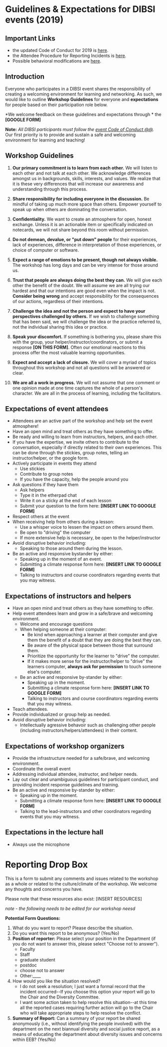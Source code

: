 # Guidelines & Expectations for DIBSI events (2019)

## Important Links
* the updated Code of Conduct for 2019 is [here](coc.html).
* the Attendee Procedure for Reporting Incidents is [here](incident-reporting-procedure.html).
* Possible behavioral modifications are [here](behavioral-modifications.html).


## Introduction
Everyone who participates in a DIBSI event shares the responsibility of creating a welcoming environment for learning and networking. As such, we would like to outline **Workshop Guidelines** for everyone and **expectations** for people based on their participation role below. 

*We welcome feedback on these guidelines and expectations through * the **[GOOGLE FORM]**


**Note:** *All DIBSI participants must follow the [event Code of Conduct @@](https://hackmd.io/fQ44oEiuRbCEl5eSBk8izA?both).* Our first priority is to provide and sustain a safe and welcoming environment for learning and teaching!  

## Workshop Guidelines 
1. **Our primary commitment is to learn from each other.** We will listen to each other and not talk at each other. We acknowledge differences amongst us in backgrounds, skills, interests, and values. We realize that it is these very differences that will increase our awareness and understanding through this process.

2. **Share responsibility for including everyone in the discussion.** Be mindful of taking up much more space than others. Empower yourself to speak up when others are dominating the conversation.

3. **Confidentiality.** We want to create an atmosphere for open, honest exchange. Unless it is an actionable item or specifically indicated on notecards, we will not share beyond this room without permission.
 		
4. **Do not demean, devalue, or "put down" people** for their experiences, lack of experiences, difference in interpretation of those experiences, or choice of computer or software.

5. **Expect a range of emotions to be present, though not always visible.** The workshop has long days and can be very intense for those around us.
	
6. **Trust that people are always doing the best they can.** We will give each other the benefit of the doubt. We will assume we are all trying our hardest and that our intentions are good even when the impact is not. **Consider being wrong** and accept responsibility for the consequences of our actions, regardless of their intentions. 
				 							
7. **Challenge the idea and not the person and expect to have your perspectives challenged by others.** If we wish to challenge something that has been said, we will challenge the idea or the practice referred to, not the individual sharing this idea or practice. 
	
8. **Speak your discomfort.** If something is bothering you, please share this with the group, your helper/instructor/coordinators, or submit a response **[ON THIS FORM]**. Often our emotional reactions to this process offer the most valuable learning opportunities.

9. **Expect and accept a lack of closure.** We will cover a myriad of topics throughout this workshop and not all questions will be answered or clear. 

10. **We are all a work in progress.** We will not assume that one comment or one opinion made at one time captures the whole of a person's character. We are all in the process of learning, including the facilitators.

## Expectations of event attendees  
* Attendees are an active part of the workshop and help set the event atmosphere!
* Have an open mind and treat others as they have something to offer.  
* Be ready and willing to learn from instructors, helpers, and each other.
* If you have the expertise, we invite others to contribute to the conversation, especially if directly related to their own experiences. This can be done through the stickies, group notes, telling an instructor/helper, or the google form.
* Actively participate in events they attend  
    * Use stickies
    * Contribute to group notes
    * If you have the capacity, help the people around you  
* Ask questions if they have them  
    * Ask helpers
    * Type it in the etherpad chat
    * Write it on a sticky at the end of each lesson
    * Submit your question to the form here: **[INSERT LINK TO GOOGLE FORM]**
* Respect others at the event
* When receiving help from others during a lesson:  
    * Use a whisper voice to lessen the impact on others around them. 
    * Be open to "driving" the computer 
    * If more extensive help is necessary, be open to the helper/instructor  
* Avoid disruptive behavior including:
    * Speaking to those around them during the lesson.
* Be an active and responsive bystander by either:  
   * Speaking up in the moment of an event.
   * Submitting a climate response form here: **[INSERT LINK TO GOOGLE FORM]**  
   * Talking to instructors and course coordinators regarding events that you may witness.
  
## Expectations of instructors and helpers    
* Have an open mind and treat others as they have something to offer.
* Help event attendees learn and grow in a safe/brave and welcoming environment.   
    * Welcome and encourage questions   
    * When helping someone at their computer:  
        * Be kind when approaching a learner at their computer and give them the benefit of a doubt that they are doing the best they can. 
        * Be aware of the physical space between those that surround them.
        * Prioritize the opportunity for the learner to "drive" the computer. 
        * If it makes more sense for the instructor/helper to "drive" the learners computer, **always ask for permission** to touch someone else's computer.   
    * Be an active and responsive by-stander by either:  
        * Speaking up in the moment.
        * Submitting a climate response form here: **[INSERT LINK TO GOOGLE FORM]**  
        * Talking to instructors and course coordinators regarding events that you may witness.
* Teach attendees.
* Provide individualized or group help as needed.
* Avoid disruptive behavior including:
    * Intellectually agressive behavoir such as challenging other people (including instructors/helpers/attendees) in their content.


## Expectations of workshop organizers  
* Provide the infrastructure needed for a safe/brave, and welcoming environment.  
* Coordinate the overall event  
* Addressing individual attendee, instructor, and helper needs.  
* Lay out clear and unambiguous guidelines for participant conduct, and providing incident response guidelines and training.
* Be an active and responsive by-stander by either:  
    * Speaking up in the moment.
    * Submitting a climate response form here: **[INSERT LINK TO GOOGLE FORM]**  
    * Talking to the lead-instructors and other coordinators regarding events that you may witness.


## Expectations in the lecture hall
- Always use the microphone 



# Reporting Drop Box
This is a form to submit any comments and issues related to the workshop as a whole or related to the culture/climate of the workshop. We welcome any thoughts and concerns you have. 

Please note that these resources also exist: 
    [INSERT RESOURCES]

*note - the following needs to be edited for our workshop neesd*


**Potential Form Questions:**
1. What do you want to report? Please describe the situation.  
2. Do you want this report to be anonymous? (Yes/No) 
3. **Position of reporter:** Please select your position in the Department (if you do not want to answer this, please select "Choose not to answer").
    - Faculty
    - Staff
    - graduate student
    - postdoc
    - choose not to answer
    - Other:____ 
5. How would you like the situation resolved? 
    - I do not seek a resolution; I just want a formal record that the incident occurred--If you choose this option your report will go to the Chair and the Diversity Committee. 
    - I want some action taken to help resolve this situation--at this time all the reported cases requiring further action will go to the Chair who will take appropriate steps to help resolve the conflict.
7. **Summary of Report:** Can a summary of your report be shared anonymously (i.e., without identifying the people involved) with the department on the next biannual diversity and social justice report, as a means of educating the department about diversity issues and concerns within EEB? (Yes/No)
